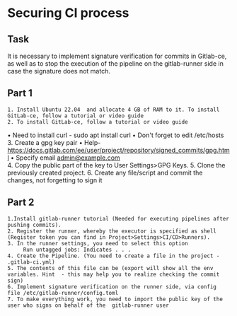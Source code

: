 # Securing CI process

## Task
It is necessary to implement signature verification for commits in Gitlab-ce, as well as to stop the execution of the pipeline on the gitlab-runner side in case the signature does not match.

## Part 1
    1. Install Ubuntu 22.04  and allocate 4 GB of RAM to it. To install GitLab-ce, follow a tutorial or video guide
    2. To install GitLab-ce, follow a tutorial or video guide
•	Need to install curl - sudo apt install curl
•	Don't forget to edit /etc/hosts
    3. Create a gpg key pair
•	Help- https://docs.gitlab.com/ee/user/project/repository/signed_commits/gpg.html
•	Specify email  admin@example.com   
4. Copy the public part of the key to User Settings>GPG Keys.
    5. Clone the previously created project.
    6. Create any file/script and commit the changes, not forgetting to sign it

## Part 2
    1.Install gitlab-runner tutorial (Needed for executing pipelines after pushing commits).
    2. Register the runner, whereby the executor is specified as shell (Register token you can find in Project>Settings>CI/CD>Runners).
    3. In the runner settings, you need to select this option
         Run untagged jobs: Indicates . . .
    4. Create the Pipeline. (You need to create a file in the project - .gitlab-ci.yml) 
    5. The contents of this file can be (export will show all the env variables. Hint  - this may help you to realize checking the commit sign)
    6. Implement signature verification on the runner side, via config file /etc/gitlab-runner/config.toml
    7. To make everything work, you need to import the public key of the user who signs on behalf of the  gitlab-runner user
